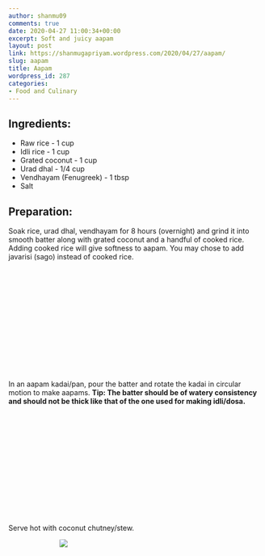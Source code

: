 ```yaml
---
author: shanmu09
comments: true
date: 2020-04-27 11:00:34+00:00
excerpt: Soft and juicy aapam
layout: post
link: https://shanmugapriyam.wordpress.com/2020/04/27/aapam/
slug: aapam
title: Aapam
wordpress_id: 287
categories:
- Food and Culinary
---
```


<style>
.square3 {
    float:left;
    position: center;
    width: 32%;
    border-radius:5%;
    padding-bottom : 40%; /* = width for a 1:1 aspect ratio */
    margin:0.5%;
    background-position:center center;
    background-repeat:no-repeat;
    background-size:cover; /* you change this to "contain" if you don't want the images to be cropped */
}
	
.square2 {
    float:left;
    position: center;
    width: 49%;
    border-radius:5%;
    padding-bottom : 40%; /* = width for a 1:1 aspect ratio */
    margin:0.5%;
    background-position:center center;
    background-repeat:no-repeat;
    background-size:cover; /* you change this to "contain" if you don't want the images to be cropped */
}
	
#break {
    clear:both;
}

.img_1{background-image:url('https://shanmugapriyam.files.wordpress.com/2020/04/00000img_00000_burst20200418095424196_cover.jpg?resize=2000%2C2000');}
.img_2{background-image:url('https://shanmugapriyam.files.wordpress.com/2020/04/00000img_00000_burst20200418100014310_cover.jpg?resize=2000%2C2000');}
.img_3{background-image:url('https://shanmugapriyam.files.wordpress.com/2020/04/00100lrportrait_00100_burst20200418100654789_cover-1.jpg?w=1024');}
.img_4{background-image:url('https://shanmugapriyam.files.wordpress.com/2020/04/00100lrportrait_00100_burst20200418201351334_cover.jpg');}
.img_5{background-image:url('https://shanmugapriyam.files.wordpress.com/2020/04/00100lrportrait_00100_burst20200418201421800_cover.jpg');}


.resize_fit_center {
    max-width:60%;
    max-height:60%;
    vertical-align: middle;
    display: block;
    margin-left: auto;
    margin-right: auto;
    border-radius:5%;
}

.center {
  margin: auto;
  width: 60%;
}
</style>



## Ingredients:







  * Raw rice - 1 cup
  * Idli rice - 1 cup
  * Grated coconut - 1 cup
  * Urad dhal - 1/4 cup
  * Vendhayam (Fenugreek) - 1 tbsp
  * Salt






## Preparation:







Soak rice, urad dhal, vendhayam for 8 hours (overnight) and grind it into smooth batter along with grated coconut and a handful of cooked rice. Adding cooked rice will give softness to aapam. You may chose to add javarisi (sago) instead of cooked rice. 




<div class="square3 img_1">
</div>
<div class="square3 img_2">
</div>
<div class="square3 img_3">
</div>
<div id="break"> </div>
<p/>












In an aapam kadai/pan, pour the batter and rotate the kadai in circular motion to make aapams. **Tip: The batter should be of watery consistency and should not be thick like that of the one used for making idli/dosa.**




<div class="square2 img_4">
</div>
<div class="square2 img_5">
</div>
<div id="break"> </div>
<p/>









Serve hot with coconut chutney/stew.



<div>
	<img src="https://shanmugapriyam.files.wordpress.com/2020/04/00100lrportrait_00100_burst20200418201839112_cover.jpg?w=1024"  class="resize_fit_center"/>
</div>
<p/>



